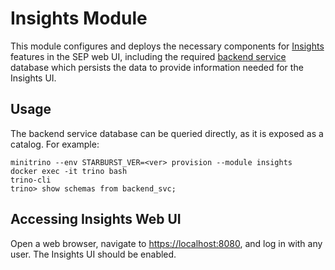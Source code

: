 # Insights Module  

This module configures and deploys the necessary components for
[Insights](https://docs.starburst.io/latest/insights/configuration.html)
features in the SEP web UI, including the required [backend
service](https://docs.starburst.io/latest/admin/backend-service.html) database
which persists the data to provide information needed for the Insights UI.

## Usage

The backend service database can be queried directly, as it is exposed as a
catalog. For example:

    minitrino --env STARBURST_VER=<ver> provision --module insights
    docker exec -it trino bash 
    trino-cli
    trino> show schemas from backend_svc;

## Accessing Insights Web UI

Open a web browser, navigate to
[https://localhost:8080](https://localhost:8080), and log in with any user. The
Insights UI should be enabled.

